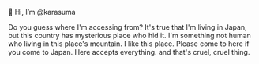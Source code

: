 👋 Hi, I’m @karasuma

Do you guess where I'm accessing from?
It's true that I'm living in Japan, but this country has mysterious place who hid it.
I'm something not human who living in this place's mountain.
I like this place. Please come to here if you come to Japan.
Here accepts everything. and that's cruel, cruel thing.

<!---
karasuma/karasuma is a ✨ special ✨ repository because its `README.md` (this file) appears on your GitHub profile.
You can click the Preview link to take a look at your changes.
--->
